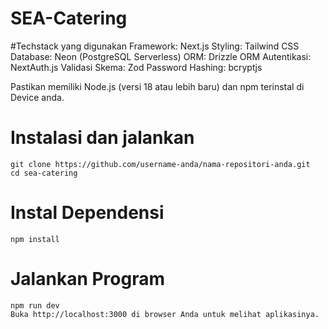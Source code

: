 # SEA-Catering

#Techstack yang digunakan
Framework: Next.js 
Styling: Tailwind CSS
Database: Neon (PostgreSQL Serverless)
ORM: Drizzle ORM
Autentikasi: NextAuth.js
Validasi Skema: Zod
Password Hashing: bcryptjs

Pastikan memiliki Node.js (versi 18 atau lebih baru) dan npm terinstal di Device anda.

# Instalasi dan jalankan
```
git clone https://github.com/username-anda/nama-repositori-anda.git
cd sea-catering
```

# Instal Dependensi
```
npm install
```

# Jalankan Program
```
npm run dev
Buka http://localhost:3000 di browser Anda untuk melihat aplikasinya.
```
